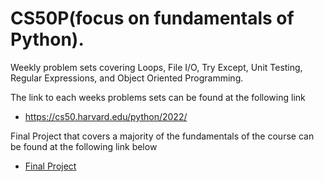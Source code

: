 # CS50P(focus on fundamentals of Python).
Weekly problem sets covering Loops, File I/O, Try Except, Unit Testing, Regular Expressions, and Object Oriented Programming.

The link to each weeks problems sets can be found at the following link 
* https://cs50.harvard.edu/python/2022/

Final Project that covers a majority of the fundamentals of the course can be found at the following link below
* [Final Project](https://github.com/Adamb0lt/CS50/tree/da7d826e3d12a2ed0b98b76efa7eddcdc645484f/CS50p/Final%20Project/project)



